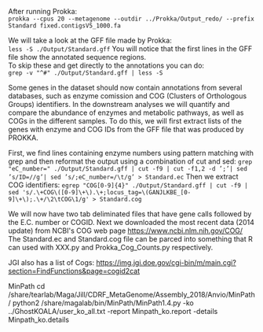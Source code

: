 After running Prokka:  
`prokka --cpus 20 --metagenome --outdir ../Prokka/Output_redo/ --prefix Standard fixed.contigsV5_1000.fa`

We will take a look at the GFF file made by Prokka:  
`less -S ./Output/Standard.gff`
You will notice that the first lines in the GFF file show the annotated sequence regions.  
To skip these and get directly to the annotations you can do:  
`grep -v "^#" ./Output/Standard.gff | less -S`  

Some genes in the dataset should now contain annotations from several databases, such as enzyme comission and COG (Clusters of Orthologous Groups) identifiers. In the downstream analyses we will quantify and compare the abundance of enzymes and metabolic pathways, as well as COGs in the different samples. To do this, we will first extract lists of the genes with enzyme and COG IDs from the GFF file that was produced by PROKKA.

First, we find lines containing enzyme numbers using pattern matching with grep and then reformat the output using a combination of cut and sed:
`grep "eC_number=" ./Output/Standard.gff | cut -f9 | cut -f1,2 -d ’;’| sed ’s/ID=//g’| sed ’s/;eC_number=/\t/g’ > Standard.ec`
Then we extract COG identifiers:
`egrep "COG[0-9]{4}" ./Output/Standard.gff | cut -f9 | sed 's/.\+COG\([0-9]\+\).\+;locus_tag=\(GANJLKBE_[0-9]\+\);.\+/\2\tCOG\1/g' > Standard.cog`

We will now have two tab deliminated files that have gene calls followed by the E.C. number or COGID.
Next we downloaded the most recent data (2014 update) from NCBI's COG web page https://www.ncbi.nlm.nih.gov/COG/
The Standard.ec and Standard.cog file can be parced into something that R can used with XXX.py and Prokka_Cog_Counts.py respectively. 

JGI also has a list of Cogs: https://img.jgi.doe.gov/cgi-bin/m/main.cgi?section=FindFunctions&page=cogid2cat

MinPath
cd /share/tearlab/Maga/Jill/CDRF_MetaGenome/Assembly_2018/Anvio/MinPath/
python2 /share/magalab/bin/MinPath/MinPath1.4.py -ko ../GhostKOALA/user_ko_all.txt -report Minpath_ko.report -details Minpath_ko.details
